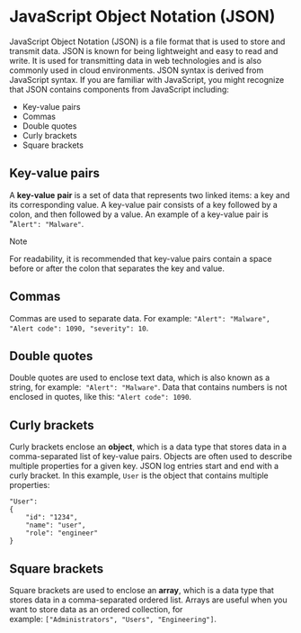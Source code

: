 
# JavaScript Object Notation (JSON)

JavaScript Object Notation (JSON) is a file format that is used to store and transmit data. JSON is known for being lightweight and easy to read and write. It is used for transmitting data in web technologies and is also commonly used in cloud environments. JSON syntax is derived from JavaScript syntax. If you are familiar with JavaScript, you might recognize that JSON contains components from JavaScript including:

- Key-value pairs
- Commas
- Double quotes
- Curly brackets
- Square brackets

## Key-value pairs

A **key-value** **pair** is a set of data that represents two linked items: a key and its corresponding value. A key-value pair consists of a key followed by a colon, and then followed by a value. An example of a key-value pair is  "`Alert": "Malware"`.

> [!Note]
> For readability, it is recommended that key-value pairs contain a space before or after the colon that separates the key and value.

## Commas

Commas are used to separate data. For example: `"Alert": "Malware", "Alert code": 1090, "severity": 10`.

## Double quotes

Double quotes are used to enclose text data, which is also known as a string, for example:  `"Alert": "Malware"`. Data that contains numbers is not enclosed in quotes, like this: `"Alert code": 1090`.

## Curly brackets

Curly brackets enclose an **object**, which is a data type that stores data in a comma-separated list of key-value pairs. Objects are often used to describe multiple properties for a given key. JSON log entries start and end with a curly bracket. In this example, `User` is the object that contains multiple properties:

```
"User": 
{  
	"id": "1234",  
	"name": "user", 
	"role": "engineer" 
}
```

## Square brackets

Square brackets are used to enclose an **array**, which is a data type that stores data in a comma-separated ordered list. Arrays are useful when you want to store data as an ordered collection, for example: `["Administrators", "Users", "Engineering"]`.
